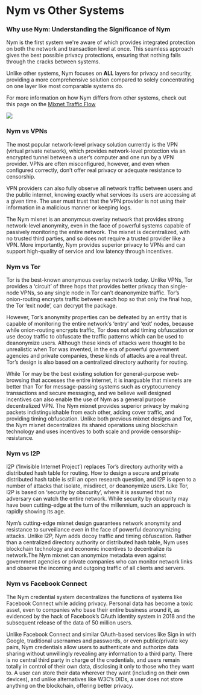 # Nym vs Other Systems

### Why use Nym: Understanding the Significance of Nym

Nym is the first system we're aware of which provides integrated protection on both the network and transaction level at once. This seamless approach gives the best possible privacy protections, ensuring that nothing falls through the cracks between systems.

Unlike other systems, Nym focuses on __ALL__ layers for privacy and security, providing a more comprehensive solution compared to solely concentrating on one layer like most comparable systems do.

For more information on how Nym differs from other systems, check out this page on the [Mixnet Traffic Flow](https://nymtech.net/docs/stable/architecture/traffic-flow)

<img src="/images/nym-vs-animation.gif"/>

### Nym vs VPNs

The most popular network-level privacy solution currently is the VPN (virtual private network), which provides network-level protection via an encrypted tunnel between a user’s computer and one run by a VPN provider. VPNs are often misconfigured, however, and even when configured correctly, don’t offer real privacy or adequate resistance to censorship.

VPN providers can also fully observe all network traffic between users and the public internet, knowing exactly what services its users are accessing at a given time. The user must trust that the VPN provider is not using their information in a malicious manner or keeping logs.

The Nym mixnet is an anonymous overlay network that provides strong network-level anonymity, even in the face of powerful systems capable of passively monitoring the entire network. The mixnet is decentralized, with no trusted third parties, and so does not require a trusted provider like a VPN. More importantly, Nym provides superior privacy to VPNs and can support high-quality of service and low latency through incentives.

### Nym vs Tor

Tor is the best-known anonymous overlay network today. Unlike VPNs, Tor provides a ‘circuit’ of three hops that provides better privacy than single-node VPNs, so any single node in Tor can’t deanonymize traffic. Tor’s onion-routing encrypts traffic between each hop so that only the final hop, the Tor ‘exit node’, can decrypt the package.

However, Tor’s anonymity properties can be defeated by an entity that is capable of monitoring the entire network’s ‘entry’ and ‘exit’ nodes, because while onion-routing encrypts traffic, Tor does not add timing obfuscation or use decoy traffic to obfuscate the traffic patterns which can be used to deanonymize users. Although these kinds of attacks were thought to be unrealistic when Tor was invented, in the era of powerful government agencies and private companies, these kinds of attacks are a real threat. Tor’s design is also based on a centralized directory authority for routing.

While Tor may be the best existing solution for general-purpose web-browsing that accesses the entire internet, it is inarguable that mixnets are better than Tor for message-passing systems such as cryptocurrency transactions and secure messaging, and we believe well designed incentives can also enable the use of Nym as a general purpose decentralized VPN. The Nym mixnet provides superior privacy by making packets indistinguishable from each other, adding cover traffic, and providing timing obfuscation. Unlike both previous mixnet designs and Tor, the Nym mixnet decentralizes its shared operations using blockchain technology and uses incentives to both scale and provide censorship-resistance.

### Nym vs I2P

I2P (‘Invisible Internet Project’) replaces Tor’s directory authority with a distributed hash table for routing. How to design a secure and private distributed hash table is still an open research question, and I2P is open to a number of attacks that isolate, misdirect, or deanonymize users. Like Tor, I2P is based on ‘security by obscurity’, where it is assumed that no adversary can watch the entire network. While security by obscurity may have been cutting-edge at the turn of the millennium, such an approach is rapidly showing its age.

Nym’s cutting-edge mixnet design guarantees network anonymity and resistance to surveillance even in the face of powerful deanonymizing attacks. Unlike I2P, Nym adds decoy traffic and timing obfuscation. Rather than a centralized directory authority or distributed hash table, Nym uses blockchain technology and economic incentives to decentralize its network.The Nym mixnet can anonymize metadata even against government agencies or private companies who can monitor network links and observe the incoming and outgoing traffic of all clients and servers.

### Nym vs Facebook Connect

The Nym credential system decentralizes the functions of systems like Facebook Connect while adding privacy. Personal data has become a toxic asset, even to companies who base their entire business around it, as evidenced by the hack of Facebook’s OAuth identity system in 2018 and the subsequent release of the data of 50 million users.

Unlike Facebook Connect and similar OAuth-based services like Sign in with Google, traditional usernames and passwords, or even public/private key pairs, Nym credentials allow users to authenticate and authorize data sharing without unwillingly revealing any information to a third party. There is no central third party in charge of the credentials, and users remain totally in control of their own data, disclosing it only to those who they want to. A user can store their data wherever they want (including on their own devices), and unlike alternatives like W3C’s DIDs, a user does not store anything on the blockchain, offering better privacy.
